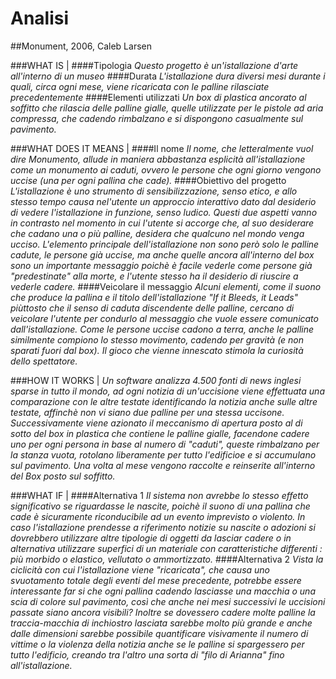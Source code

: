# Analisi

##Monument, 2006, Caleb Larsen

###WHAT IS |
####Tipologia 
*Questo progetto è un'istallazione d'arte all'interno di un museo* 
####Durata
*L'istallazione dura diversi mesi durante i quali, circa ogni mese, viene ricaricata con le palline rilasciate precedentemente*
####Elementi utilizzati
*Un box di plastica ancorato al soffitto che rilascia delle palline gialle, quelle utilizzate per le pistole ad aria compressa, che cadendo rimbalzano e si dispongono casualmente sul pavimento.*

###WHAT DOES IT MEANS |
####Il nome
*Il nome, che letteralmente vuol dire Monumento, allude in maniera abbastanza esplicità all'istallazione come un monumento ai caduti, ovvero le persone che ogni giorno vengono uccise (una per ogni pallina che cade).*
####Obiettivo del progetto
*L'istallazione è uno strumento di sensibilizzazione, senso etico, e allo stesso tempo causa nel'utente un approccio interattivo dato dal desiderio di vedere l'istallazione in funzione, senso ludico. Questi due aspetti vanno in contrasto nel momento in cui l'utente si accorge che, al suo desiderare che cadano una o più palline, desidera che qualcuno nel mondo venga ucciso. L'elemento principale dell'istallazione non sono però solo le palline cadute, le persone già uccise, ma anche quelle ancora all'interno del box sono un importante messaggio poichè è facile vederle come persone già "predestinate" alla morte, e l'utente stesso ha il desiderio di riuscire a vederle cadere.*
####Veicolare il messaggio
*Alcuni elementi, come il suono che produce la pallina e il titolo dell'istallazione "If it Bleeds, it Leads" piùttosto che il senso di caduta discendente delle palline, cercano di veicolare l'utente per condurlo al messaggio che vuole essere comunicato dall'istallazione. Come le persone uccise cadono a terra, anche le palline similmente compiono lo stesso movimento, cadendo per gravità (e non sparati fuori dal box). Il gioco che vienne innescato stimola la curiosità dello spettatore.*

###HOW IT WORKS |
*Un software analizza 4.500 fonti di news inglesi sparse in tutto il mondo, ad ogni notizia di un'uccisione viene effettuata una comparazione con le altre testate identificando la notizia anche sulle altre testate, affinchè non vi siano due palline per una stessa uccisone. Successivamente viene azionato il meccanismo di apertura posto al di sotto del box in plastica che contiene le palline gialle, facendone cadere uno per ogni persona in base al numero di "caduti", queste rimbalzano per la stanza vuota, rotolano liberamente per tutto l'edificioe e si accumulano sul pavimento. Una volta al mese vengono raccolte e reinserite all'interno del Box posto sul soffitto.*

###WHAT IF |
####Alternativa 1
*Il sistema non avrebbe lo stesso effetto significativo se riguardasse le nascite, poichè il suono di una pallina che cade è sicuramente riconducibile ad un evento imprevisto o violento. In caso l'istallazione prendesse a riferimento notizie su nascite o adozioni si dovrebbero utilizzare altre tipologie di oggetti da lasciar cadere o in alternativa utilizzare superfici di un materiale con caratteristiche differenti : più morbido o elastico, vellutato o ammortizzato.*
####Alternativa 2
*Vista la ciclicità con cui l'istallazione viene "ricaricata", che causa uno svuotamento totale degli eventi del mese precedente, potrebbe essere interessante far si che ogni pallina cadendo lasciasse una macchia o una scia di colore sul pavimento, così che anche nei mesi successivi le uccisioni passate siano ancora visibili? Inoltre se dovessero cadere molte palline la traccia-macchia di inchiostro lasciata sarebbe molto più grande e anche dalle dimensioni sarebbe possibile quantificare visivamente il numero di vittime o la violenza della notizia anche se le palline si spargessero per tutto l'edificio, creando tra l'altro una sorta di "filo di Arianna" fino all'istallazione.*

